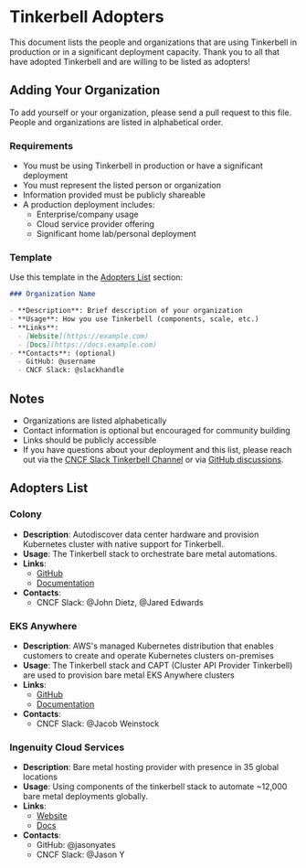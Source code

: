 # Tinkerbell Adopters

This document lists the people and organizations that are using Tinkerbell in production or in a significant deployment capacity. Thank you to all that have adopted Tinkerbell and are willing to be listed as adopters!

## Adding Your Organization

To add yourself or your organization, please send a pull request to this file. People and organizations are listed in alphabetical order.

### Requirements

- You must be using Tinkerbell in production or have a significant deployment
- You must represent the listed person or organization
- Information provided must be publicly shareable
- A production deployment includes:
  - Enterprise/company usage
  - Cloud service provider offering
  - Significant home lab/personal deployment

### Template

Use this template in the [Adopters List](#adopters-list) section:

```markdown
### Organization Name

- **Description**: Brief description of your organization
- **Usage**: How you use Tinkerbell (components, scale, etc.)
- **Links**:
  - [Website](https://example.com)
  - [Docs](https://docs.example.com)
- **Contacts**: (optional)
  - GitHub: @username
  - CNCF Slack: @slackhandle
```

## Notes

- Organizations are listed alphabetically
- Contact information is optional but encouraged for community building
- Links should be publicly accessible
- If you have questions about your deployment and this list, please reach out via the [CNCF Slack Tinkerbell Channel](https://cloud-native.slack.com/archives/C01SRB41GMT) or via [GitHub discussions](https://github.com/tinkerbell/tinkerbell/discussions/new/choose).

## Adopters List

### Colony

- **Description**: Autodiscover data center hardware and provision Kubernetes cluster with native support for Tinkerbell.
- **Usage**: The Tinkerbell stack to orchestrate bare metal automations.
- **Links**:
  - [GitHub](https://github.com/konstructio/colony)
  - [Documentation](https://colony.konstruct.io/docs/)
- **Contacts**:
  - CNCF Slack: @John Dietz, @Jared Edwards 

### EKS Anywhere

- **Description**: AWS's managed Kubernetes distribution that enables customers to create and operate Kubernetes clusters on-premises
- **Usage**: The Tinkerbell stack and CAPT (Cluster API Provider Tinkerbell) are used to provision bare metal EKS Anywhere clusters
- **Links**:
  - [GitHub](https://github.com/aws/eks-anywhere)
  - [Documentation](https://anywhere.eks.amazonaws.com/docs/)
- **Contacts**:
  - CNCF Slack: @Jacob Weinstock

### Ingenuity Cloud Services

- **Description**: Bare metal hosting provider with presence in 35 global locations
- **Usage**: Using components of the tinkerbell stack to automate ~12,000 bare metal deployments globally.
- **Links**:
  - [Website](https://www.ingenuitycloudservices.com/)
  - [Docs](https://docs.ingenuitycloudservices.com/)
- **Contacts**:
  - GitHub: @jasonyates
  - CNCF Slack: @Jason Y